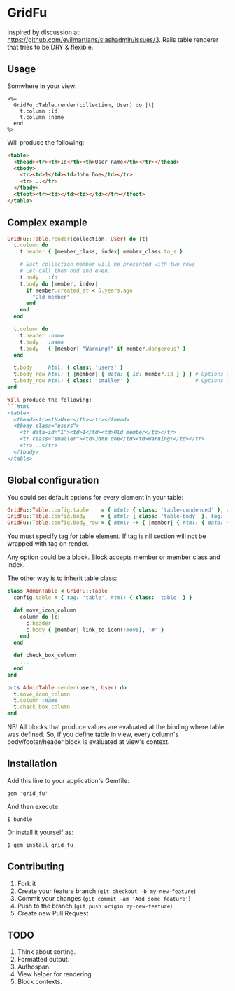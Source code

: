 # GridFu

Inspired by discussion at: https://github.com/evilmartians/slashadmin/issues/3.
Rails table renderer that tries to be DRY & flexible.

## Usage

Somwhere in your view:

```erb
<%=
  GridFu::Table.render(collection, User) do |t|
    t.column :id
    t.column :name
  end
%>
```

Will produce the following:

```html
<table>
  <thead><tr><th>Id</th><th>User name</th></tr></thead>
  <tbody>
    <tr><td>1</td><td>John Doe</td></tr>
    <tr>...</tr>
  </tbody>
  <tfoot><tr><td></td><td></td></tr></tfoot>
</table>
```

## Complex example

```ruby
GridFu::Table.render(collection, User) do |t|
  t.column do
    t.header { |member_class, index| member_class.to_s }

    # Each collection member will be presented with two rows
    # Let call them odd and even.
    t.body   :id
    t.body do |member, index|
      if member.created_at < 5.years.ago
        "Old member"
      end
    end
  end

  t.column do
    t.header :name
    t.body   :name
    t.body   { |member| "Warning!" if member.dangerous? }
  end

  t.body     html: { class: 'users' }
  t.body_row html: { |member| { data: { id: member.id } } } # Options for odd rows
  t.body_row html: { class: 'smaller' }                     # Options for even rows
end

Will produce the following:
```html
<table>
  <thead><tr><th>User</th></tr></thead>
  <tbody class="users">
    <tr data-id="1"><td>1</td><td>Old member</td></tr>
    <tr class="smaller"><td>John doe</td><td>Warning!</td></tr>
    <tr>...</tr>
  </tbody>
</table>
```

## Global configuration

You could set default options for every element in your table:

```ruby
GridFu::Table.config.table    = { html: { class: 'table-condenced' }, tag: 'table' }
GridFu::Table.config.body     = { html: { class: 'table-body' }, tag: 'tbody' }
GridFu::Table.config.body_row = { html: -> { |member| { html: { data: { id: member.id } } } }
```

You must specify tag for table element. If tag is nil section will not be
wrapped with tag on render.

Any option could be a block. Block accepts member or member class and index.

The other way is to inherit table class:

```ruby
class AdminTable < GridFu::Table
  config.table = { tag: 'table', html: { class: 'table' } }

  def move_icon_column
    column do |c|
      c.header
      c.body { |member| link_to icon(:move), '#' }
    end
  end

  def check_box_column
    ...
  end
end

puts AdminTable.render(users, User) do
  t.move_icon_column
  t.column :name
  t.check_box_column
end
```

NB! All blocks that produce values are evaluated at the binding where table
was defined. So, if you define table in view, every column's body/footer/header
block is evaluated at view's context.

## Installation

Add this line to your application's Gemfile:

    gem 'grid_fu'

And then execute:

    $ bundle

Or install it yourself as:

    $ gem install grid_fu

## Contributing

1. Fork it
2. Create your feature branch (`git checkout -b my-new-feature`)
3. Commit your changes (`git commit -am 'Add some feature'`)
4. Push to the branch (`git push origin my-new-feature`)
5. Create new Pull Request

## TODO

1. Think about sorting.
2. Formatted output.
3. Authospan.
4. View helper for rendering
5. Block contexts.
